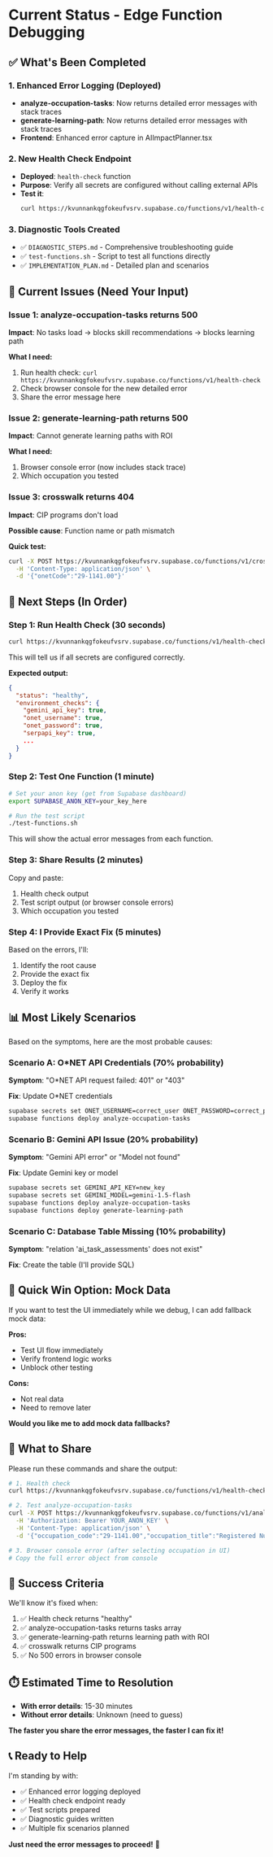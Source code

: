 # Current Status - Edge Function Debugging

## ✅ What's Been Completed

### 1. Enhanced Error Logging (Deployed)
- **analyze-occupation-tasks**: Now returns detailed error messages with stack traces
- **generate-learning-path**: Now returns detailed error messages with stack traces
- **Frontend**: Enhanced error capture in AIImpactPlanner.tsx

### 2. New Health Check Endpoint
- **Deployed**: `health-check` function
- **Purpose**: Verify all secrets are configured without calling external APIs
- **Test it**: 
  ```bash
  curl https://kvunnankqgfokeufvsrv.supabase.co/functions/v1/health-check
  ```

### 3. Diagnostic Tools Created
- ✅ `DIAGNOSTIC_STEPS.md` - Comprehensive troubleshooting guide
- ✅ `test-functions.sh` - Script to test all functions directly
- ✅ `IMPLEMENTATION_PLAN.md` - Detailed plan and scenarios

## 🔴 Current Issues (Need Your Input)

### Issue 1: analyze-occupation-tasks returns 500
**Impact**: No tasks load → blocks skill recommendations → blocks learning path

**What I need:**
1. Run health check: `curl https://kvunnankqgfokeufvsrv.supabase.co/functions/v1/health-check`
2. Check browser console for the new detailed error
3. Share the error message here

### Issue 2: generate-learning-path returns 500
**Impact**: Cannot generate learning paths with ROI

**What I need:**
1. Browser console error (now includes stack trace)
2. Which occupation you tested

### Issue 3: crosswalk returns 404
**Impact**: CIP programs don't load

**Possible cause**: Function name or path mismatch

**Quick test:**
```bash
curl -X POST https://kvunnankqgfokeufvsrv.supabase.co/functions/v1/crosswalk \
  -H 'Content-Type: application/json' \
  -d '{"onetCode":"29-1141.00"}'
```

## 🎯 Next Steps (In Order)

### Step 1: Run Health Check (30 seconds)
```bash
curl https://kvunnankqgfokeufvsrv.supabase.co/functions/v1/health-check
```

This will tell us if all secrets are configured correctly.

**Expected output:**
```json
{
  "status": "healthy",
  "environment_checks": {
    "gemini_api_key": true,
    "onet_username": true,
    "onet_password": true,
    "serpapi_key": true,
    ...
  }
}
```

### Step 2: Test One Function (1 minute)
```bash
# Set your anon key (get from Supabase dashboard)
export SUPABASE_ANON_KEY=your_key_here

# Run the test script
./test-functions.sh
```

This will show the actual error messages from each function.

### Step 3: Share Results (2 minutes)
Copy and paste:
1. Health check output
2. Test script output (or browser console errors)
3. Which occupation you tested

### Step 4: I Provide Exact Fix (5 minutes)
Based on the errors, I'll:
1. Identify the root cause
2. Provide the exact fix
3. Deploy the fix
4. Verify it works

## 📊 Most Likely Scenarios

Based on the symptoms, here are the most probable causes:

### Scenario A: O*NET API Credentials (70% probability)
**Symptom**: "O*NET API request failed: 401" or "403"

**Fix**: Update O*NET credentials
```bash
supabase secrets set ONET_USERNAME=correct_user ONET_PASSWORD=correct_pass
supabase functions deploy analyze-occupation-tasks
```

### Scenario B: Gemini API Issue (20% probability)
**Symptom**: "Gemini API error" or "Model not found"

**Fix**: Update Gemini key or model
```bash
supabase secrets set GEMINI_API_KEY=new_key
supabase secrets set GEMINI_MODEL=gemini-1.5-flash
supabase functions deploy analyze-occupation-tasks
supabase functions deploy generate-learning-path
```

### Scenario C: Database Table Missing (10% probability)
**Symptom**: "relation 'ai_task_assessments' does not exist"

**Fix**: Create the table (I'll provide SQL)

## 🚀 Quick Win Option: Mock Data

If you want to test the UI immediately while we debug, I can add fallback mock data:

**Pros:**
- Test UI flow immediately
- Verify frontend logic works
- Unblock other testing

**Cons:**
- Not real data
- Need to remove later

**Would you like me to add mock data fallbacks?**

## 📝 What to Share

Please run these commands and share the output:

```bash
# 1. Health check
curl https://kvunnankqgfokeufvsrv.supabase.co/functions/v1/health-check

# 2. Test analyze-occupation-tasks
curl -X POST https://kvunnankqgfokeufvsrv.supabase.co/functions/v1/analyze-occupation-tasks \
  -H 'Authorization: Bearer YOUR_ANON_KEY' \
  -H 'Content-Type: application/json' \
  -d '{"occupation_code":"29-1141.00","occupation_title":"Registered Nurses"}'

# 3. Browser console error (after selecting occupation in UI)
# Copy the full error object from console
```

## 🎯 Success Criteria

We'll know it's fixed when:
1. ✅ Health check returns "healthy"
2. ✅ analyze-occupation-tasks returns tasks array
3. ✅ generate-learning-path returns learning path with ROI
4. ✅ crosswalk returns CIP programs
5. ✅ No 500 errors in browser console

## ⏱️ Estimated Time to Resolution

- **With error details**: 15-30 minutes
- **Without error details**: Unknown (need to guess)

**The faster you share the error messages, the faster I can fix it!**

## 📞 Ready to Help

I'm standing by with:
- ✅ Enhanced error logging deployed
- ✅ Health check endpoint ready
- ✅ Test scripts prepared
- ✅ Diagnostic guides written
- ✅ Multiple fix scenarios planned

**Just need the error messages to proceed!** 🚀
